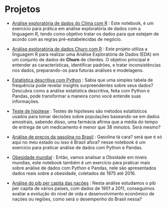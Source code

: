 # Projetos
- [Análise exploratória de dados do Clima com R](./notebooks/eda-tempo[R].ipynb) : Este notebook, é um exercício para prática em análise exploratória de dados com a linguagem R, tendo como objetivo tratar os dados para que estejam de acordo com as regras pré-estabelecidas de negócio.
- [Análise exploratória de dados Churn com R](./notebooks/eda-churn[R].ipynb) : Este projeto utiliza a linguagem R para realizar uma Análise Exploratória de Dados (EDA) em um conjunto de dados de **Churn** de clientes. O objetivo principal é entender as características, identificar padrões, e tratar inconsistências nos dados, preparando-os para futuras análises e modelagens.
- [Estatística descritiva com Python](./notebooks/estatistica-python.ipynb) : Sabia que uma simples tabela de frequência pode revelar insights surpreendentes sobre seus dados? Descubra como a análise estatística descritiva, feita com Python e Pandas, pode transformar a maneira como você entende suas informações.

- [Teste de hipótese](./notebooks/teste_de_hipotese-drogaria.ipynb) : Testes de hipóteses são métodos estatísticos usados para tomar decisões sobre populações baseando-se em dados amostrais, sabendo disso, uma farmácia afirma que a média do tempo de entrega de um medicamento é menor que 38 minutos. Será mesmo?

- [Análise de preços da gasolina no Brasil](./notebooks/gasolina-brasil.ipynb) : Gasolina tá cara? será que é só aqui no meu estado ou isso é Brasil afora? nesse notebook é um exercício para praticar análise de dados com Python e Pandas.

- [Obesidade mundial](./notebooks/obesity.ipynb) : Então, vamos analisar a Obsidade em níveis mundias, este notebook também é um exercício para praticar mais sobre análise de dados com Python e Pandas, nele são apresentados dados reais sobre a obesidade,  coletados de 1975 até 2016.

- [Análise do pib per capita das nações](./notebooks/pib-per-capita.ipynb) : Nesta análise estudamos o pib per capita de vários países, com dados de 1901 a 2011, conseguimos avaliar a evolução do nível de vida e desenvolvimento econômico de nações ou regiões, como será o desempenho do Brasil nessa?
